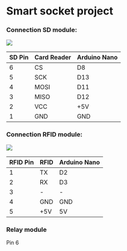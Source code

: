 # Smart socket  project

### Connection SD module: 

![](http://saber.patagoniatec.com/wp-content/uploads/2016/01/yn.jpg)

SD Pin | Card Reader | Arduino Nano 
--- | --- | ---  
6 | CS | D8 
5 | SCK | D13 
4 | MOSI | D11 
3 | MISO | D12 
2 | VCC | +5V 
1 | GND | GND 


### Connection RFID module:

![](https://robom.ru/blog/content/uploadfile/201605/43bb1464533396.jpg)


RFID Pin | RFID | Arduino Nano 
--- | --- | --- 
1 | TX | D2 
2 | RX | D3 
3 | - | - 
4 | GND | GND 
5 | +5V | 5V 


### Relay module

Pin 6